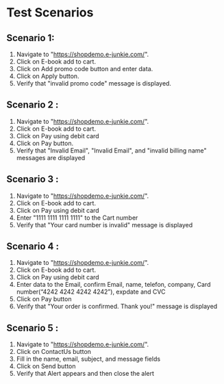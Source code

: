 
 # Test Scenarios

## Scenario 1: 
1. Navigate to "https://shopdemo.e-junkie.com/".
2. Click on E-book add to cart.
3. Click on Add promo code button and enter data.
4. Click on Apply button.
5. Verify that "invalid promo code" message is displayed.

## Scenario 2 :  
1. Navigate to "https://shopdemo.e-junkie.com/".
2. Click on E-book add to cart.
3. Click on Pay using debit card
4. Click on Pay button.
5. Verify that "Invalid Email", "Invalid Email", and "invalid billing name" messages are displayed

## Scenario 3 : 
1. Navigate to "https://shopdemo.e-junkie.com/".
2. Click on E-book add to cart.
3. Click on Pay using debit card
4. Enter "1111 1111 1111 1111" to the Cart number
5. Verify that "Your card number is invalid" message is displayed

## Scenario 4 :  
1. Navigate to "https://shopdemo.e-junkie.com/".
2. Click on E-book add to cart.
3. Click on Pay using debit card
4. Enter data to the Email, confirm Email, name, telefon, company, Card number(“4242 4242 4242 4242”), expdate and CVC 
5. Click on Pay button
6. Verify that "Your order is confirmed. Thank you!" message is displayed

## Scenario 5 : 
1. Navigate to "https://shopdemo.e-junkie.com/".
2. Click on ContactUs button
3. Fill in the name, email, subject, and message fields
4. Click on Send button
5. Verify that Alert appears and then close the alert 

                               
